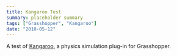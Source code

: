 ```yaml
---
title: Kangaroo Test
summary: placeholder summary
tags: ["Grasshopper", "Kangaroo"]
date: "2010-05-12"
---
```


A test of [Kangaroo](http://www.food4rhino.com/project/kangaroo), a physics simulation plug-in for Grasshopper.
